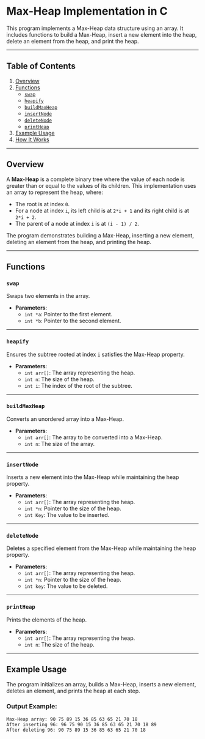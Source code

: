# Max-Heap Implementation in C

This program implements a Max-Heap data structure using an array. It includes functions to build a Max-Heap, insert a new element into the heap, delete an element from the heap, and print the heap.

---

## Table of Contents

1. [Overview](#overview)
2. [Functions](#functions)
   - [`swap`](#swap)
   - [`heapify`](#heapify)
   - [`buildMaxHeap`](#buildmaxheap)
   - [`insertNode`](#insertnode)
   - [`deleteNode`](#deletenode)
   - [`printHeap`](#printheap)
3. [Example Usage](#example-usage)
4. [How It Works](#how-it-works)

---

## Overview

A **Max-Heap** is a complete binary tree where the value of each node is greater than or equal to the values of its children. This implementation uses an array to represent the heap, where:
- The root is at index `0`.
- For a node at index `i`, its left child is at `2*i + 1` and its right child is at `2*i + 2`.
- The parent of a node at index `i` is at `(i - 1) / 2`.

The program demonstrates building a Max-Heap, inserting a new element, deleting an element from the heap, and printing the heap.

---

## Functions

### `swap`

Swaps two elements in the array.

- **Parameters**:
  - `int *a`: Pointer to the first element.
  - `int *b`: Pointer to the second element.

---

### `heapify`

Ensures the subtree rooted at index `i` satisfies the Max-Heap property.

- **Parameters**:
  - `int arr[]`: The array representing the heap.
  - `int n`: The size of the heap.
  - `int i`: The index of the root of the subtree.

---

### `buildMaxHeap`

Converts an unordered array into a Max-Heap.

- **Parameters**:
  - `int arr[]`: The array to be converted into a Max-Heap.
  - `int n`: The size of the array.

---

### `insertNode`

Inserts a new element into the Max-Heap while maintaining the heap property.

- **Parameters**:
  - `int arr[]`: The array representing the heap.
  - `int *n`: Pointer to the size of the heap.
  - `int Key`: The value to be inserted.

---

### `deleteNode`

Deletes a specified element from the Max-Heap while maintaining the heap property.

- **Parameters**:
  - `int arr[]`: The array representing the heap.
  - `int *n`: Pointer to the size of the heap.
  - `int key`: The value to be deleted.

---

### `printHeap`

Prints the elements of the heap.

- **Parameters**:
  - `int arr[]`: The array representing the heap.
  - `int n`: The size of the heap.

---

## Example Usage

The program initializes an array, builds a Max-Heap, inserts a new element, deletes an element, and prints the heap at each step.

### Output Example:

```plaintext
Max-Heap array: 90 75 89 15 36 85 63 65 21 70 18 
After inserting 96: 96 75 90 15 36 85 63 65 21 70 18 89 
After deleting 96: 90 75 89 15 36 85 63 65 21 70 18 
